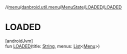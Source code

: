 //[menu](../../../../index.md)/[danbroid.util.menu](../../index.md)/[MenuState](../index.md)/[LOADED](index.md)/[LOADED](-l-o-a-d-e-d.md)

# LOADED

[androidJvm]\
fun [LOADED](-l-o-a-d-e-d.md)(title: [String](https://kotlinlang.org/api/latest/jvm/stdlib/kotlin/-string/index.html), menus: [List](https://kotlinlang.org/api/latest/jvm/stdlib/kotlin.collections/-list/index.html)&lt;[Menu](../../-menu/index.md)&gt;)
